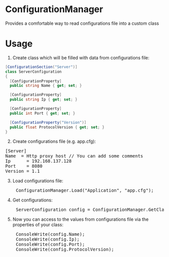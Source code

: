 ConfigurationManager
====================

Provides a comfortable way to read configurations file into a custom class

Usage
====================
  1. Create class which will be filled with data from configurations file:
```csharp
[ConfigurationSection("Server")]
class ServerConfiguration
{
  [ConfigurationProperty]
  public string Name { get; set; }

  [ConfigurationProperty]
  public string Ip { get; set; }

  [ConfigurationProperty]
  public int Port { get; set; }

  [ConfigurationProperty("Version")]
  public float ProtocolVersion { get; set; }
}
```
  2. Create configurations file (e.g. app.cfg):
<pre>
[Server]
Name  = Http proxy host // You can add some comments
Ip		= 192.168.137.128 
Port	= 8080
Version	= 1.1
</pre>  
  3. Load configurations file:
<pre>
    ConfigurationManager.Load("Application", "app.cfg");
</pre>
  4. Get configurations:
<pre>
    ServerConfiguration config = ConfigurationManager.GetClass<ServerConfiguration>("Application");
</pre>
  5. Now you can access to the values from configurations file via the properties of your class:
<pre>
    ConsoleWrite(config.Name);
    ConsoleWrite(config.Ip);
    ConsoleWrite(config.Port);
    ConsoleWrite(config.ProtocolVersion);
</pre>







